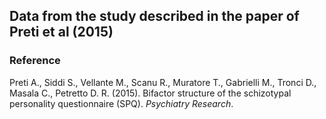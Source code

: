 Data from the study described in the paper of Preti et al (2015)
-
### Reference
Preti A., Siddi S., Vellante M., Scanu R., Muratore T., Gabrielli M., Tronci D., Masala C., Petretto D. R. (2015). Bifactor structure of the schizotypal personality questionnaire (SPQ). *Psychiatry Research*.

